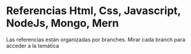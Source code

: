 # Referencias Html, Css, Javascript, NodeJs, Mongo, Mern

Las referencias están organizadas por branches. Mirar cada branch para acceder a la temática
